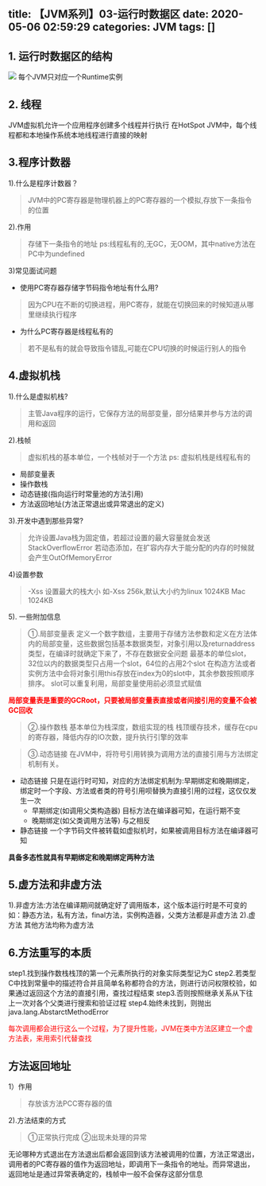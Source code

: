 title: 【JVM系列】03-运行时数据区
date: 2020-05-06 02:59:29
categories: JVM
tags: []
---
## 1. 运行时数据区的结构
![](https://wangxblog.oss-cn-hangzhou.aliyuncs.com/usr/uploads/2020/05/1729374742.png)
每个JVM只对应一个Runtime实例

## 2. 线程
JVM虚拟机允许一个应用程序创建多个线程并行执行
在HotSpot JVM中，每个线程都和本地操作系统本地线程进行直接的映射
## 3.程序计数器
1).什么是程序计数器？
>JVM中的PC寄存器是物理机器上的PC寄存器的一个模拟,存放下一条指令的位置

2).作用
>存储下一条指令的地址
 ps:线程私有的,无GC，无OOM，其中native方法在PC中为undefined
 
 
3)常见面试问题
 - 使用PC寄存器存储字节码指令地址有什么用?
 > 因为CPU在不断的切换进程，用PC寄存，就能在切换回来的时候知道从哪里继续执行程序

- 为什么PC寄存器是线程私有的
> 若不是私有的就会导致指令错乱,可能在CPU切换的时候运行别人的指令

## 4.虚拟机栈
1).什么是虚拟机栈?
> 主管Java程序的运行，它保存方法的局部变量，部分结果并参与方法的调用和返回

2).栈帧
>虚拟机栈的基本单位，一个栈帧对于一个方法
ps: 虚拟机栈是线程私有的
- 局部变量表
- 操作数栈
- 动态链接(指向运行时常量池的方法引用)
- 方法返回地址(方法正常退出或异常退出的定义)

3).开发中遇到那些异常?
>允许设置Java栈为固定值，若超过设置的最大容量就会发送StackOverflowError
若动态添加，在扩容内存大于能分配的内存的时候就会产生OutOfMemoryError

4)设置参数
>-Xss 设置最大的栈大小
如-Xss 256k,默认大小约为linux 1024KB Mac 1024KB

5). 一些附加信息
>①.局部变量表
 定义一个数字数组，主要用于存储方法参数和定义在方法体内的局部变量，这些数据包括基本数据类型，对象引用以及returnaddress类型，在编译时就确定下来了，不存在数据安全问题
 最基本的单位slot，32位以内的数据类型只占用一个slot，64位的占用2个slot
 在构造方法或者实例方法中会将对象引用this存放在index为0的slot中，其余参数按照顺序排序。
 slot可以重复利用，局部变量使用前必须显式赋值
 
 **<font color="red">局部变量表是重要的GCRoot，只要被局部变量表直接或者间接引用的变量不会被GC回收</font>**
 >②.操作数栈
 基本单位为栈深度，数组实现的栈
 栈顶缓存技术，缓存在cpu的寄存器，降低内存的IO次数，提升执行引擎的效率
 
 >③.动态链接
 在JVM中，将符号引用转换为调用方法的直接引用与方法绑定机制有关。
 - 动态链接
 	只是在运行时可知，对应的方法绑定机制为:早期绑定和晚期绑定，绑定时一个字段、方法或者类的符号引用呗替换为直接引用的过程，这仅仅发生一次
   - 早期绑定(如调用父类构造器)
    目标方法在编译器可知，在运行期不变
   - 晚期绑定(如父类调用方法等)
   与之相反
 -  静态链接
 一个字节码文件被转载如虚拟机时，如果被调用目标方法在编译器可知

**具备多态性就具有早期绑定和晚期绑定两种方法**

## 5.虚方法和非虚方法
1).非虚方法:方法在编译期间就确定好了调用版本，这个版本运行时是不可变的
  如：静态方法，私有方法，final方法，实例构造器，父类方法都是非虚方法
2).虚方法
其他方法均称为虚方法
## 6.方法重写的本质
step1.找到操作数栈栈顶的第一个元素所执行的对象实际类型记为C
step2.若类型C中找到常量中的描述符合并且简单名称都符合的方法，则进行访问权限校验，如果通过返回这个方法的直接引用，查找过程结束
step3.否则按照继承关系从下往上一次对各个父类进行搜索和验证过程
step4.始终未找到，则抛出java.lang.AbstarctMethodError

<font color='red'>每次调用都会进行这么一个过程，为了提升性能，JVM在类中方法区建立一个虚方法表，来用索引代替查找</font>

## 方法返回地址
1）作用
> 存放该方法PCC寄存器的值

2).方法结束的方式
> ①正常执行完成
②出现未处理的异常

 无论哪种方式退出在方法退出后都会返回到该方法被调用的位置，方法正常退出，调用者的PC寄存器的值作为返回地址，即调用下一条指令的地址。而异常退出，返回地址是通过异常表确定的，栈帧中一般不会保存这部分信息
